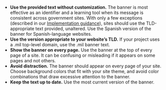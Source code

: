 - **Use the provided text without customization.** The banner is most effective as an identifier and a learning tool when its message is consistent across government sites. With only a few exceptions (described in our [Implementation guidance](#using-the-banner-component)), sites should use the TLD-appropriate text provided, unaltered. Use the Spanish version of the banner for Spanish-language websites.
- **Use the version appropriate to your website’s TLD.** If your project uses a .mil top-level domain, use the .mil banner text.
- **Show the banner on every page.** Use the banner at the top of every page of a site. It can be confusing or misleading if it appears on some pages and not others.
- **Avoid distraction.** The banner should appear on every page of your site. Choose background colors that fit with your site theme, and avoid color combinations that draw excessive attention to the banner.
- **Keep the text up to date.** Use the most current version of the banner.
